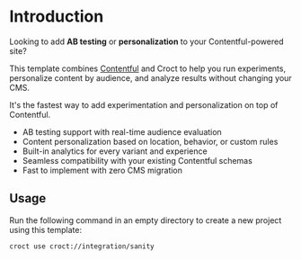 # Introduction

Looking to add **AB testing** or **personalization** to your Contentful-powered site?

This template combines [Contentful](https://www.contentful.com/?utm_source=croct) and Croct to help you run experiments,
personalize content by audience, and analyze results without changing your CMS.

It's the fastest way to add experimentation and personalization on top of Contentful.

* AB testing support with real-time audience evaluation
* Content personalization based on location, behavior, or custom rules
* Built-in analytics for every variant and experience
* Seamless compatibility with your existing Contentful schemas
* Fast to implement with zero CMS migration

## Usage

Run the following command in an empty directory to create a new project using this template:

```croct-cmd
croct use croct://integration/sanity
```

